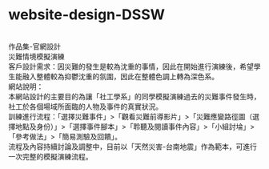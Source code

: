 # website-design-DSSW
 <br>作品集-官網設計
 <br>災難情境模擬演練
 <br>客戶設計需求：因災難的發生是較為沈重的事情，因此在開始進行演練後，希望學生能融入整體較為抑鬱沈重的氛圍，因此在整體色調上轉為深色系。
 <br>網站說明：
 <br>本網站設計的主要目的為讓「社工學系」的同學模擬演練過去的災難事件發生時，社工於各個場域所面臨的人物及事件的真實狀況。
 <br>訓練進行流程：「選擇災難事件」>「觀看災難前導影片」>「災難應變路徑圖（選擇地點及身份）」>「選擇事件腳本」>「聆聽及閱讀事件內容」>「小組討埨」>「參考做法」>「簡易測驗及回饋」。
 <br>流程及內容持續討論及調整中，目前以「天然災害-台南地震」作為範本，可進行一次完整的模擬演練流程。
